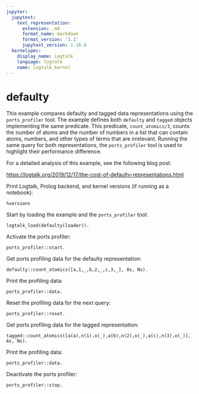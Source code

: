 ```yaml
---
jupyter:
  jupytext:
    text_representation:
      extension: .md
      format_name: markdown
      format_version: '1.1'
      jupytext_version: 1.16.6
  kernelspec:
    display_name: Logtalk
    language: logtalk
    name: logtalk_kernel
---
```


<!--
________________________________________________________________________

This file is part of Logtalk <https://logtalk.org/>  
SPDX-FileCopyrightText: 1998-2025 Paulo Moura <pmoura@logtalk.org>  
SPDX-License-Identifier: Apache-2.0

Licensed under the Apache License, Version 2.0 (the "License");
you may not use this file except in compliance with the License.
You may obtain a copy of the License at

    http://www.apache.org/licenses/LICENSE-2.0

Unless required by applicable law or agreed to in writing, software
distributed under the License is distributed on an "AS IS" BASIS,
WITHOUT WARRANTIES OR CONDITIONS OF ANY KIND, either express or implied.
See the License for the specific language governing permissions and
limitations under the License.
________________________________________________________________________
-->

# defaulty

This example compares defaulty and tagged data representations using the
`ports_profiler` tool. The example defines both `defaulty` and `tagged`
objects implementing the same predicate. This predicate, `count_atomics/3`,
counts the number of atoms and the number of numbers in a list that can
contain atoms, numbers, and other types of terms that are irrelevant.
Running the same query for both representations, the `ports_profiler` tool
is used to highlight their performance difference.

For a detailed analysis of this example, see the following blog post:

https://logtalk.org/2019/12/17/the-cost-of-defaulty-representations.html

Print Logtalk, Prolog backend, and kernel versions (if running as a notebook):

```logtalk
%versions
```

Start by loading the example and the `ports_profiler` tool:

```logtalk
logtalk_load(defaulty(loader)).
```

Activate the ports profiler:

```logtalk
ports_profiler::start.
```

Get ports profiling data for the defaulty representation:

```logtalk
defaulty::count_atomics([a,1,_,b,2,_,c,3,_], As, Ns).
```

<!--
As = Ns, Ns = 3.
-->

Print the profiling data:

```logtalk
ports_profiler::data.
```

<!--
---------------------------------------------------------------------------
Entity    Predicate          Fact  Rule  Call  Exit *Exit  Fail  Redo Error
---------------------------------------------------------------------------
defaulty  count_atomic/5        3    15     9     9     0     0     0     0
defaulty  count_atomics/3       0     1     1     1     0     0     0     0
defaulty  count_atomics/5       1     9    10    10     0     0     0     0
---------------------------------------------------------------------------

true.
-->

Reset the profiling data for the next query:

```logtalk
ports_profiler::reset.
```

Get ports profiling data for the tagged representation:

```logtalk
tagged::count_atomics([a(a),n(1),o(_),a(b),n(2),o(_),a(c),n(3),o(_)], As, Ns).
```

<!--
As = Ns, Ns = 3.
-->

Print the profiling data:

```logtalk
ports_profiler::data.
```

<!--
-------------------------------------------------------------------------
Entity  Predicate          Fact  Rule  Call  Exit *Exit  Fail  Redo Error
-------------------------------------------------------------------------
tagged  count_atomic/5        3     6     9     9     0     0     0     0
tagged  count_atomics/3       0     1     1     1     0     0     0     0
tagged  count_atomics/5       1     9    10    10     0     0     0     0
-------------------------------------------------------------------------

true.
-->

Deactivate the ports profiler:

```logtalk
ports_profiler::stop.
```
